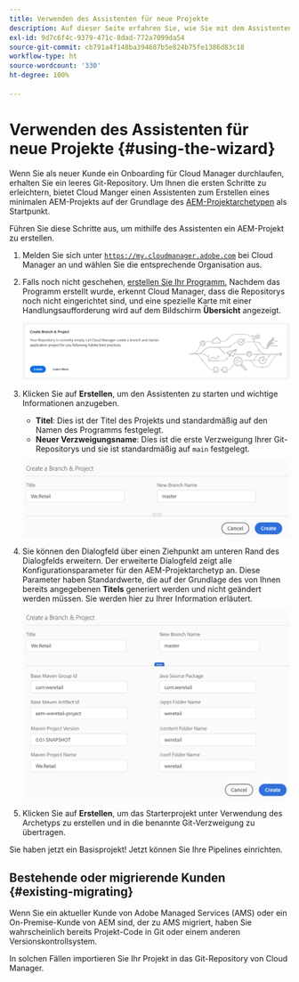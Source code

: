```yaml
---
title: Verwenden des Assistenten für neue Projekte
description: Auf dieser Seite erfahren Sie, wie Sie mit dem Assistenten ein AEM-Programmprojekt erstellen
exl-id: 9d7c6f4c-9379-471c-8dad-772a7099da54
source-git-commit: cb791a4f148ba394687b5e824b75fe1386d83c18
workflow-type: ht
source-wordcount: '330'
ht-degree: 100%

---
```



# Verwenden des Assistenten für neue Projekte {#using-the-wizard}

Wenn Sie als neuer Kunde ein Onboarding für Cloud Manager durchlaufen, erhalten Sie ein leeres Git-Repository. Um Ihnen die ersten Schritte zu erleichtern, bietet Cloud Manger einen Assistenten zum Erstellen eines minimalen AEM-Projekts auf der Grundlage des [AEM-Projektarchetypen](https://github.com/Adobe-Marketing-Cloud/aem-project-archetype) als Startpunkt.

Führen Sie diese Schritte aus, um mithilfe des Assistenten ein AEM-Projekt zu erstellen.

1. Melden Sie sich unter [`https://my.cloudmanager.adobe.com`](https://my.cloudmanager.adobe.com) bei Cloud Manager an und wählen Sie die entsprechende Organisation aus.

1. Falls noch nicht geschehen, [erstellen Sie Ihr Programm.](program-setup.md) Nachdem das Programm erstellt wurde, erkennt Cloud Manager, dass die Repositorys noch nicht eingerichtet sind, und eine spezielle Karte mit einer Handlungsaufforderung wird auf dem Bildschirm **Übersicht** angezeigt.

   ![Erstellen des Projekt-CTA](/help/assets/image2018-10-3_14-29-44.png)

1. Klicken Sie auf **Erstellen**, um den Assistenten zu starten und wichtige Informationen anzugeben.

   * **Titel**: Dies ist der Titel des Projekts und standardmäßig auf den Namen des Programms festgelegt.
   * **Neuer Verzweigungsname**: Dies ist die erste Verzweigung Ihrer Git-Repositorys und sie ist standardmäßig auf `main` festgelegt.

   ![Projektwerte](/help/assets/screen_shot_2018-10-08at55825am.png)

1. Sie können den Dialogfeld über einen Ziehpunkt am unteren Rand des Dialogfelds erweitern. Der erweiterte Dialogfeld zeigt alle Konfigurationsparameter für den AEM-Projektarchetyp an. Diese Parameter haben Standardwerte, die auf der Grundlage des von Ihnen bereits angegebenen **Titels** generiert werden und nicht geändert werden müssen. Sie werden hier zu Ihrer Information erläutert.

   ![Detaillierte Archetypparameter](/help/assets/screen_shot_2018-10-08at60032am.png)

1. Klicken Sie auf **Erstellen**, um das Starterprojekt unter Verwendung des Archetyps zu erstellen und in die benannte Git-Verzweigung zu übertragen.

Sie haben jetzt ein Basisprojekt! Jetzt können Sie Ihre Pipelines einrichten.

## Bestehende oder migrierende Kunden {#existing-migrating}

Wenn Sie ein aktueller Kunde von Adobe Managed Services (AMS) oder ein On-Premise-Kunde von AEM sind, der zu AMS migriert, haben Sie wahrscheinlich bereits Projekt-Code in Git oder einem anderen Versionskontrollsystem.

In solchen Fällen importieren Sie Ihr Projekt in das Git-Repository von Cloud Manager.
